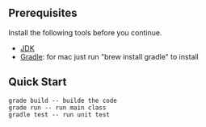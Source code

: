 ## Prerequisites

Install the following tools before you continue.

   * [JDK](http://www.oracle.com/technetwork/java/javase/downloads/jre8-downloads-2133155.html)
   * [Gradle](http://www.gradle.org/): for mac just run "brew install gradle" to install

## Quick Start

    grade build -- builde the code
    grade run -- run main class
    gradle test -- run unit test
